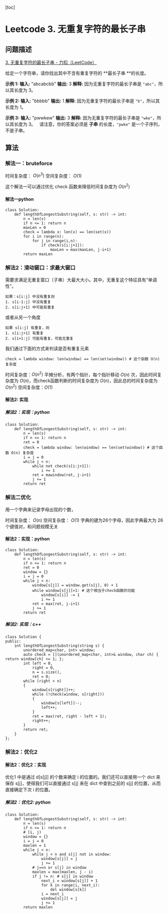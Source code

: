 
[toc]

# Leetcode 3. 无重复字符的最长子串

## 问题描述

[3. 无重复字符的最长子串 - 力扣（LeetCode）](https://leetcode-cn.com/problems/longest-substring-without-repeating-characters/)

给定一个字符串，请你找出其中不含有重复字符的 **最长子串 **的长度。

**示例 1:**
**输入:** "abcabcbb"
**输出:** 3
**解释:** 因为无重复字符的最长子串是 `"abc"`，所以其长度为 3。

**示例 2:**
**输入:** "bbbbb"
**输出:** 1
**解释:** 因为无重复字符的最长子串是 `"b"`，所以其长度为 1。

**示例 3:**
**输入:** "pwwkew"
**输出:** 3
**解释:** 因为无重复字符的最长子串是 `"wke"`，所以其长度为 3。
     请注意，你的答案必须是 **子串** 的长度，`"pwke"` 是一个子序列，不是子串。
     
## 算法

### 解法一：bruteforce

时间复杂度： $O(n^3)$
空间复杂度： $O(1)$

这个解法一可以通过优化 check 函数来降低时间复杂度为 $O(n^2)$


#### 解法一python

```
class Solution:
    def lengthOfLongestSubstring(self, s: str) -> int:
        n = len(s)
        if n <= 1: return n
        maxLen = 0
        check = lambda x: len(x) == len(set(x))
        for i in range(n):
            for j in range(i,n):
                if check(s[i:j+1]):
                    maxLen = max(maxLen, j-i+1)
        return maxLen
```


### 解法2：滑动窗口：求最大窗口

需要求满足无重复窗口（子串）大最大大小。其中，无重复这个特征具有“单调性”。

```
如果：s[i:j] 中没有重复则
1. s[i-1:j] 中没有重复
2. s[i:j+1] 中可能有重复
```

或者从另一个角度

```
如果 s[i:j] 有重复，则
1. s[i:j+1] 有重复
2. s[i+1:j] 可能有重复，可能无重复
```

我们通过下面的方式来判读是否有重复元素

```
check = lambda window: len(window) == len(set(window)) # 这个函数 O(n) 复杂度
```

时间复杂度：$O(n^2)$ 平摊分析，有两个指针，每个指针移动 $O(n)$ 次，因此时间复杂度为 $O(n)$，而check函数判断的时间复杂度为 $O(n)$，因此总的时间复杂度为 $O(n^2)$
空间复杂度：$O(1)$

#### 解法2: 实现
##### 解法2：实现：python

```
class Solution:
    def lengthOfLongestSubstring(self, s: str) -> int:
        n = len(s)
        if n <= 1: return n
        ret = 0
        check = lambda window: len(window) == len(set(window)) # 这个函数 O(n) 复杂度
        i = j = 0
        while j < n:
            while not check(s[i:j+1]):
                i += 1
            ret = mawindow(ret, j-i+1)
            j += 1
        return ret
```

### 解法二优化

用一个字典来记录字母出现的个数，

时间复杂度： $O(n)$ 
空间复杂度： $O(1)$ 字典的键为26个字母，因此字典最大为 26 个键值对，和问题规模无关

#### 解法2：实现：python

```
class Solution:
    def lengthOfLongestSubstring(self, s: str) -> int:
        n = len(s)
        if n <= 1: return n
        ret = 0
        window = {}
        i = j = 0
        while j < n:
            window[s[j]] = window.get(s[j], 0) + 1
            while window[s[j]]>1: # 这个相当于check函数的功能
                window[s[i]] -= 1
                i += 1
            ret = max(ret, j-i+1)
            j += 1
        return ret
```

##### 解法2: 实现：c++

```
class Solution {
public:
    int lengthOfLongestSubstring(string s) {
        unordered_map<char, int> window;
        auto check = [](unordered_map<char, int>& window, char ch) { return window[ch] <= 1; };
        int left = 0, 
            right = 0, 
            n = s.size(),
            ret = 0;
        while (right < n)
        {
            window[s[right]]++;
            while (!check(window, s[right]))
            {
                window[s[left]]--;
                left++;
            }
            ret = max(ret, right - left + 1);
            right++;
        }
        return ret;
    }
};
```


### 解法2：优化2

#### 解法2：优化2：实现

优化1 中是通过 d[s[j]] 的个数来确定 i 的位置的。我们还可以直接用一个 dict 来保存 s[j]，使得我们可以直接通过 s[j] 来在 dict 中查到之前的 s[j] 的位置，从而直接确定下次 i 的位置。

##### 解法2：优化2: python

```
class Solution:
    def lengthOfLongestSubstring(self, s: str) -> int:
        n = len(s)
        if n <= 1: return n
        # [i, j)
        window = {}
        i = j = 0
        maxlen = 1
        while j < n:
            while j < n and s[j] not in window:
                window[s[j]] = j
                j += 1
            # j==n or s[j] in window
            maxlen = max(maxlen, j - i)
            if j != n: # s[j] in window
                next_i = window[s[j]] + 1
                for k in range(i, next_i):
                    del window[s[k]]
                i = next_i
                window[s[j]] = j
                j += 1
        return maxlen
```                 